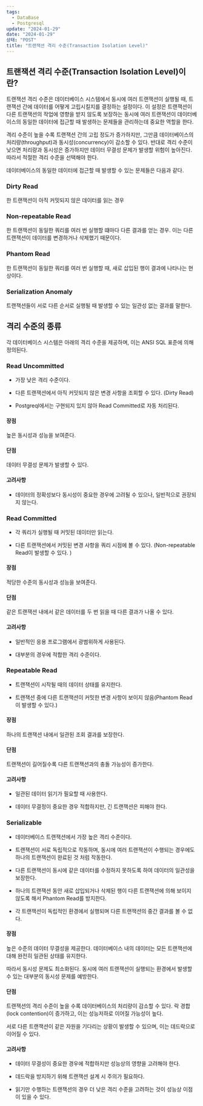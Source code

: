 ```yaml
---
tags:
  - DataBase
  - Postgresql
update: "2024-01-29"
date: "2024-01-29"
상태: "POST"
title: "트랜잭션 격리 수준(Transaction Isolation Level)"
---
```

## 트랜잭션 격리 수준(Transaction Isolation Level)이란?

트랜잭션 격리 수준은 데이터베이스 시스템에서 동시에 여러 트랜잭션이 실행될 때, 트랜잭션 간에 데이터를 어떻게 고립시킬지를 결정하는 설정이다. 이 설정은 트랜잭션이 다른 트랜잭션의 작업에 영향을 받지 않도록 보장하는 동시에 여러 트랜잭션이 데이터베이스의 동일한 데이터에 접근할 때 발생하는 문제들을 관리하는데 중요한 역할을 한다. 

격리 수준이 높을 수록 트랜잭션 간의 고립 정도가 증가하지만, 그만큼 데이터베이스의 처리량(throughput)과 동시성(concurrency)이 감소할 수 있다. 반대로 격리 수준이 낮으면 처리량과 동시성은 증가하지만 데이터 무결성 문제가 발생할 위험이 높아진다. 따라서 적절한 격리 수준을 선택해야 한다. 

데이터베이스의 동일한 데이터에 접근할 때 발생할 수 있는 문제들은 다음과 같다. 

### Dirty Read

한 트랜잭션이 아직 커밋되지 않은 데이터를 읽는 경우

### Non-repeatable Read

한 트랜잭션이 동일한 쿼리를 여러 번 실행할 떄마다 다른 결과를 얻는 경우. 이는 다른 트랜잭션이 데이터를 변경하거나 삭제했기 때문이다. 

### Phantom Read

한 트랜잭션이 동일한 쿼리를 여러 번 실행할 때, 새로 삽입된 행이 결과에 나타나는 현상이다. 

### Serialization Anomaly

트랜잭션들이 서로 다른 순서로 실행될 때 발생할 수 있는 일관성 없는 결과를 말한다. 

## 격리 수준의 종류

각 데이터베이스 시스템은 아래의 격리 수준을 제공하며, 이는 ANSI SQL 표준에 의해 정의된다. 

### Read Uncommitted

- 가장 낮은 격리 수준이다. 

- 다른 트랜잭션에서 아직 커밋되지 않은 변경 사항을 조회할 수 있다. (Dirty Read)

- Postgreql에서는 구현되지 있지 않아 Read Committed로 자동 처리된다. 

#### 장점

높은 동시성과 성능을 보여준다. 

#### 단점

데이터 무결성 문제가 발생할 수 있다. 

#### 고려사항

- 데이터의 정확성보다 동시성이 중요한 경우에 고려될 수 있으나, 일반적으로 권장되지 않는다. 

### Read Committed

- 각 쿼리가 실행될 때 커밋된 데이터만 읽는다. 

- 다른 트랜잭션에서 커밋된 변경 사항을 쿼리 시점에 볼 수 있다. (Non-repeatable Read이 발생할 수 있다. )

#### 장점

적당한 수준의 동시성과 성능을 보여준다. 

#### 단점

같은 트랜잭션 내에서 같은 데이터를 두 번 읽을 때 다른 결과가 나올 수 있다. 

#### 고려사항

- 일반적인 응용 프로그램에서 광범위하게 사용된다. 

- 대부분의 경우에 적합한 격리 수준이다. 

### Repeatable Read

- 트랜잭션이 시작될 때의 데이터 상태를 유지한다. 

- 트랜잭션 중에 다른 트랜잭션이 커밋한 변경 사항이 보이지 않음(Phantom Read이 발생할 수 있다.)

#### 장점

하나의 트랜잭션 내에서 일관된 조회 결과를 보장한다. 

#### 단점

트랜잭션이 길어질수록 다른 트랜잭션과의 충돌 가능성이 증가한다. 

#### 고려사항

- 일관된 데이터 읽기가 필요할 때 사용한다. 

- 데이터 무결정이 중요한 경우 적합하지만, 긴 트랜잭션은 피해야 한다. 

### Serializable

- 데이터베이스 트랜잭션에서 가장 높은 격리 수준이다. 

- 트랜잭션이 서로 독립적으로 작동하며, 동시에 여러 트랜잭션이 수행되는 경우에도 하나의 트랜잭션이 완료된 것 처럼 작동한다. 

- 다른 트랜잭션이 동시에 같은 데이터를 수정하지 못하도록 하여 데이터의 일관성을 보장한다. 

- 하나의 트랜잭션 동안 새로 삽입되거나 삭제된 행이 다른 트랜잭션에 의해 보이지 않도록 해서 Phantom Read를 방지한다. 

- 각 트랜잭션이 독립적인 환경에서 실행되며 다른 트랜잭션의 중간 결과를 볼 수 없다. 

#### 장점

높은 수준의 데이터 무결성을 제공한다. 데이터베이스 내의 데이터는 모든 트랜잭션에 대해 완전히 일관된 상태를 유지한다. 

따라서 동시성 문제도 최소화된다. 동시에 여러 트랜잭션이 실행되는 환경에서 발생할 수 있는 대부분의 동시성 문제를 예방한다. 

#### 단점

트랜잭션의 격리 수준이 높을 수록 데이터베이스의 처리량이 감소할 수 있다. 락 경합(lock contention)이 증가하고, 이는 성능저하로 이어질 가능성이 높다. 

서로 다른 트랜잭션이 같은 자원을 기다리는 상황이 발생할 수 있으며, 이는 데드락으로 이어질 수 있다. 

#### 고려사항

- 데이터 무결성이 중요한 경우에 적합하지만 성능상의 영향을 고려해야 한다. 

- 데드락을 방지하기 위해 트랜잭션 설계 시 주의가 필요하다. 

- 읽기만 수행하는 트랜잭션의 경우 더 낮은 격리 수준을 고려하는 것이 성능상 이점이 있을 수 있다. 



